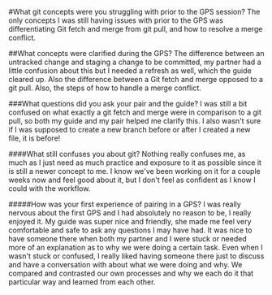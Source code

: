 #What git concepts were you struggling with prior to the GPS session?
The only concepts I was still having issues with prior to the GPS was differentiating Git fetch and merge from git pull, and how to resolve a merge conflict. 

##What concepts were clarified during the GPS?
The difference between an untracked change and staging a change to be committed, my partner had a little confusion about this but I needed a refresh as well, which the guide cleared up. Also the difference between a Git fetch and merge opposed to a git pull. Also, the steps of how to handle a merge conflict.

###What questions did you ask your pair and the guide?
I was still a bit confused on what exactly a git fetch and merge were in comparison to a git pull, so both my guide and my pair helped me clarify this. I also wasn't sure if I was supposed to create a new branch before or after I created a new file, it is before!

####What still confuses you about git?
Nothing really confuses me, as much as I just need as much practice and exposure to it as possible since it is still a newer concept to me. I know we've been working on it for a couple weeks now and feel good about it, but I don't feel as confident as I know I could with the workflow.

#####How was your first experience of pairing in a GPS?
I was really nervous about the first GPS and I had absolutely no reason to be, I really enjoyed it. My guide was super nice and friendly, she made me feel very comfortable and safe to ask any questions I may have had. It was nice to have someone there when both my partner and I were stuck or needed more of an explanation as to why we were doing a certain task. Even when I wasn't stuck or confused, I really liked having someone there just to discuss and have a conversation with about what we were doing and why. We compared and contrasted our own processes and why we each do it that particular way and learned from each other. 
